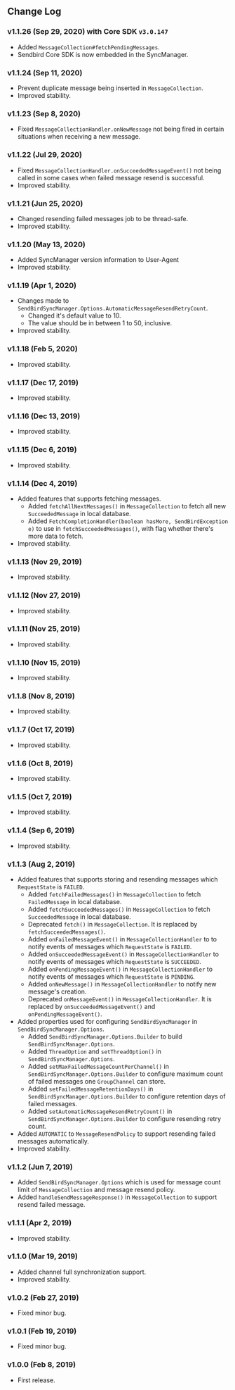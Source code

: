 ## Change Log

### v1.1.26 (Sep 29, 2020) with Core SDK `v3.0.147`

* Added `MessageCollection#fetchPendingMessages`.
* Sendbird Core SDK is now embedded in the SyncManager.

### v1.1.24 (Sep 11, 2020)
* Prevent duplicate message being inserted in `MessageCollection`.
* Improved stability.

### v1.1.23 (Sep 8, 2020)
* Fixed `MessageCollectionHandler.onNewMessage` not being fired in certain situations when receiving a new message.

### v1.1.22 (Jul 29, 2020)
* Fixed `MessageCollectionHandler.onSucceededMessageEvent()` not being called in some cases when failed message resend is successful.
* Improved stability.

### v1.1.21 (Jun 25, 2020)
* Changed resending failed messages job to be thread-safe.
* Improved stability.

### v1.1.20 (May 13, 2020)
* Added SyncManager version information to User-Agent
* Improved stability.

### v1.1.19 (Apr 1, 2020)
* Changes made to `SendBirdSyncManager.Options.AutomaticMessageResendRetryCount`.
  * Changed it's default value to 10.
  * The value should be in between 1 to 50, inclusive.
* Improved stability.

### v1.1.18 (Feb 5, 2020)
* Improved stability.

### v1.1.17 (Dec 17, 2019)
* Improved stability.

### v1.1.16 (Dec 13, 2019)
* Improved stability.

### v1.1.15 (Dec 6, 2019)
* Improved stability.

### v1.1.14 (Dec 4, 2019)
* Added features that supports fetching messages.
   * Added `fetchAllNextMessages()` in `MessageCollection` to fetch all new `SucceededMessage` in local database.
   * Added `FetchCompletionHandler(boolean hasMore, SendBirdException e)` to use in `fetchSucceededMessages()`, with flag whether there's more data to fetch.
* Improved stability.

### v1.1.13 (Nov 29, 2019)
* Improved stability.

### v1.1.12 (Nov 27, 2019)
* Improved stability.

### v1.1.11 (Nov 25, 2019)
* Improved stability.

### v1.1.10 (Nov 15, 2019)
* Improved stability.

### v1.1.8 (Nov 8, 2019)
* Improved stability.

### v1.1.7 (Oct 17, 2019)
* Improved stability.

### v1.1.6 (Oct 8, 2019)
* Improved stability.

### v1.1.5 (Oct 7, 2019)
* Improved stability.

### v1.1.4 (Sep 6, 2019)
* Improved stability.

### v1.1.3 (Aug 2, 2019)
* Added features that supports storing and resending messages which `RequestState` is `FAILED`.
   * Added `fetchFailedMessages()` in `MessageCollection` to fetch `FailedMessage` in local database.
   * Added `fetchSucceededMessages()` in `MessageCollection` to fetch `SucceededMessage` in local database.
   * Deprecated `fetch()` in `MessageCollection`. It is replaced by `fetchSucceededMessages()`.
   * Added `onFailedMessageEvent()` in `MessageCollectionHandler` to to notify events of messages which `RequestState` is `FAILED`.
   * Added `onSucceededMessageEvent()` in `MessageCollectionHandler` to notify events of messages which `RequestState` is `SUCCEEDED`.
   * Added `onPendingMessageEvent()` in `MessageCollectionHandler` to notify events of messages which `RequestState` is `PENDING`.
   * Added `onNewMessage()` in `MessageCollectionHandler` to notify new message's creation.
   * Deprecated `onMessageEvent()` in `MessageCollectionHandler`. It is replaced by `onSucceededMessageEvent()` and `onPendingMessageEvent()`.
* Added properties used for configuring `SendBirdSyncManager` in `SendBirdSyncManager.Options`.
   * Added `SendBirdSyncManager.Options.Builder` to build `SendBirdSyncManager.Options`.
   * Added `ThreadOption` and `setThreadOption()` in `SendBirdSyncManager.Options`.
   * Added `setMaxFailedMessageCountPerChannel()` in `SendBirdSyncManager.Options.Builder` to configure maximum count of failed messages one `GroupChannel` can store.
   * Added `setFailedMessageRetentionDays()` in `SendBirdSyncManager.Options.Builder` to configure retention days of failed messages.
   * Added `setAutomaticMessageResendRetryCount()` in `SendBirdSyncManager.Options.Builder` to configure resending retry count.
* Added `AUTOMATIC` to `MessageResendPolicy` to support resending failed messages automatically.
* Improved stability.
   
### v1.1.2 (Jun 7, 2019)
* Added `SendBirdSyncManager.Options` which is used for message count limit of `MessageCollection` and message resend policy.
* Added `handleSendMessageResponse()` in `MessageCollection` to support resend failed message.

### v1.1.1 (Apr 2, 2019)
* Improved stability.

### v1.1.0 (Mar 19, 2019)
* Added channel full synchronization support.
* Improved stability.

### v1.0.2 (Feb 27, 2019)
* Fixed minor bug.

### v1.0.1 (Feb 19, 2019)
* Fixed minor bug.

### v1.0.0 (Feb 8, 2019)
* First release.
